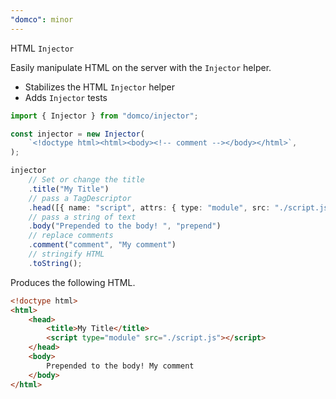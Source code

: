 ```yaml
---
"domco": minor
---
```


HTML `Injector`

Easily manipulate HTML on the server with the `Injector` helper.

- Stabilizes the HTML `Injector` helper
- Adds `Injector` tests

```ts
import { Injector } from "domco/injector";

const injector = new Injector(
	`<!doctype html><html><body><!-- comment --></body></html>`,
);

injector
	// Set or change the title
	.title("My Title")
	// pass a TagDescriptor
	.head([{ name: "script", attrs: { type: "module", src: "./script.js" } }])
	// pass a string of text
	.body("Prepended to the body! ", "prepend")
	// replace comments
	.comment("comment", "My comment")
	// stringify HTML
	.toString();
```

Produces the following HTML.

```html
<!doctype html>
<html>
	<head>
		<title>My Title</title>
		<script type="module" src="./script.js"></script>
	</head>
	<body>
		Prepended to the body! My comment
	</body>
</html>
```
